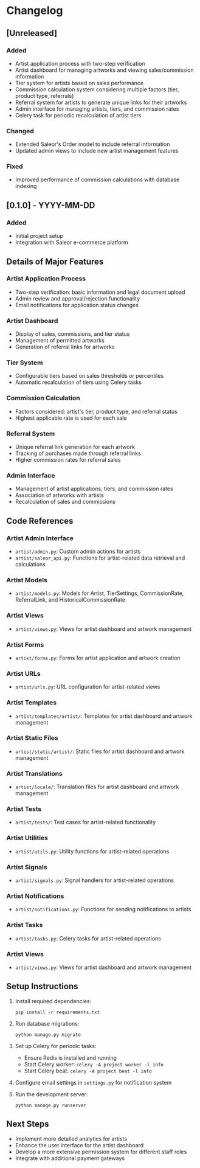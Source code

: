 # Changelog

## [Unreleased]

### Added
- Artist application process with two-step verification
- Artist dashboard for managing artworks and viewing sales/commission information
- Tier system for artists based on sales performance
- Commission calculation system considering multiple factors (tier, product type, referrals)
- Referral system for artists to generate unique links for their artworks
- Admin interface for managing artists, tiers, and commission rates
- Celery task for periodic recalculation of artist tiers

### Changed
- Extended Saleor's Order model to include referral information
- Updated admin views to include new artist management features

### Fixed
- Improved performance of commission calculations with database indexing

## [0.1.0] - YYYY-MM-DD

### Added
- Initial project setup
- Integration with Saleor e-commerce platform

## Details of Major Features

### Artist Application Process
- Two-step verification: basic information and legal document upload
- Admin review and approval/rejection functionality
- Email notifications for application status changes

### Artist Dashboard
- Display of sales, commissions, and tier status
- Management of permitted artworks
- Generation of referral links for artworks

### Tier System
- Configurable tiers based on sales thresholds or percentiles
- Automatic recalculation of tiers using Celery tasks

### Commission Calculation
- Factors considered: artist's tier, product type, and referral status
- Highest applicable rate is used for each sale

### Referral System
- Unique referral link generation for each artwork
- Tracking of purchases made through referral links
- Higher commission rates for referral sales

### Admin Interface
- Management of artist applications, tiers, and commission rates
- Association of artworks with artists
- Recalculation of sales and commissions

## Code References

### Artist Admin Interface
- `artist/admin.py`: Custom admin actions for artists
- `artist/saleor_api.py`: Functions for artist-related data retrieval and calculations

### Artist Models
- `artist/models.py`: Models for Artist, TierSettings, CommissionRate, ReferralLink, and HistoricalCommissionRate

### Artist Views
- `artist/views.py`: Views for artist dashboard and artwork management

### Artist Forms
- `artist/forms.py`: Forms for artist application and artwork creation

### Artist URLs
- `artist/urls.py`: URL configuration for artist-related views

### Artist Templates
- `artist/templates/artist/`: Templates for artist dashboard and artwork management

### Artist Static Files
- `artist/static/artist/`: Static files for artist dashboard and artwork management

### Artist Translations
- `artist/locale/`: Translation files for artist dashboard and artwork management

### Artist Tests
- `artist/tests/`: Test cases for artist-related functionality

### Artist Utilities
- `artist/utils.py`: Utility functions for artist-related operations

### Artist Signals
- `artist/signals.py`: Signal handlers for artist-related operations

### Artist Notifications
- `artist/notifications.py`: Functions for sending notifications to artists

### Artist Tasks
- `artist/tasks.py`: Celery tasks for artist-related operations

### Artist Views
- `artist/views.py`: Views for artist dashboard and artwork management


## Setup Instructions

1. Install required dependencies:
   ```
   pip install -r requirements.txt
   ```

2. Run database migrations:
   ```
   python manage.py migrate
   ```

3. Set up Celery for periodic tasks:
   - Ensure Redis is installed and running
   - Start Celery worker: `celery -A project worker -l info`
   - Start Celery beat: `celery -A project beat -l info`

4. Configure email settings in `settings.py` for notification system

5. Run the development server:
   ```
   python manage.py runserver
   ```

## Next Steps
- Implement more detailed analytics for artists
- Enhance the user interface for the artist dashboard
- Develop a more extensive permission system for different staff roles
- Integrate with additional payment gateways

